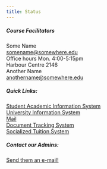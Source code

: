 ```yaml
---
title: Status
---
```


##### Course Facilitators
Some Name  
<somename@somewhere.edu>   
Office hours Mon. 4:00-5:15pm  
Harbour Centre 2146  
Another Name  
<anothername@somewhere.edu>  
##### Quick Links:
[Student Academic Information System](http://sais.up.edu.ph)  
[University Information System](https://uis.up.edu.ph)  
[Mail](https://mail.up.edu.ph)  
[Document Tracking System](https://dts.upou.edu.ph)  
[Socialized Tuition System](https://sts.up.edu.ph)  
##### Contact our Admins:
[Send them an e-mail!](https://mail.google.com/mail/?view=cm&fs=1&to=someone@example.com&su=SUBJECT&body=BODY&bcc=someone.else@example.com)